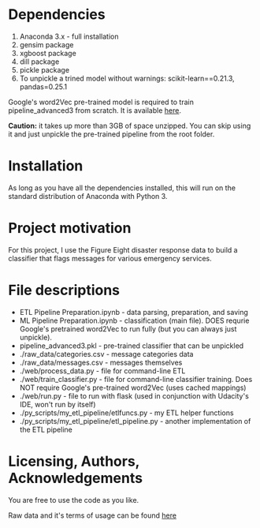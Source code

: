 # Dependencies
1. Anaconda 3.x - full installation
2. gensim package
3. xgboost package
4. dill package
5. pickle package
6. To unpickle a trined model without warnings: scikit-learn==0.21.3, pandas=0.25.1

Google's word2Vec pre-trained model is required to train pipeline_advanced3 from scratch.
It is available [here](https://drive.google.com/file/d/0B7XkCwpI5KDYNlNUTTlSS21pQmM/edit?usp=sharing).

**Caution:** it takes up more than 3GB of space unzipped. You can skip using it and 
just unpickle the pre-trained pipeline from the root folder.
# Installation
As long as you have all the dependencies installed, this will run on the standard 
distribution of Anaconda with Python 3.
# Project motivation
For this project, I use the Figure Eight disaster response data to build a classifier
that flags messages for various emergency services.
# File descriptions
* ETL Pipeline Preparation.ipynb - data parsing, preparation, and saving
* ML Pipeline Preparation.ipynb - classification (main file). DOES requrie Google's
                                pretrained word2Vec to run fully (but you can always
                                just unpickle).
* pipeline_advanced3.pkl - pre-trained classifier that can be unpickled
* ./raw_data/categories.csv - message categories data
* ./raw_data/messages.csv - messages themselves
* ./web/process_data.py - file for command-line ETL
* ./web/train_classifier.py - file for command-line classifier training. Does NOT
require Google's pre-trained word2Vec (uses cached mappings)
* ./web/run.py - file to run with flask (used in conjunction with Udacity's IDE,
won't run by itself)
* ./py_scripts/my_etl_pipeline/etlfuncs.py - my ETL helper functions
* ./py_scripts/my_etl_pipeline/etl_pipeline.py - another implementation of the
ETL pipeline

# Licensing, Authors, Acknowledgements
You are free to use the code as you like. 

Raw data and it's terms of usage can be found [here](https://www.figure-eight.com/dataset/combined-disaster-response-data/)
